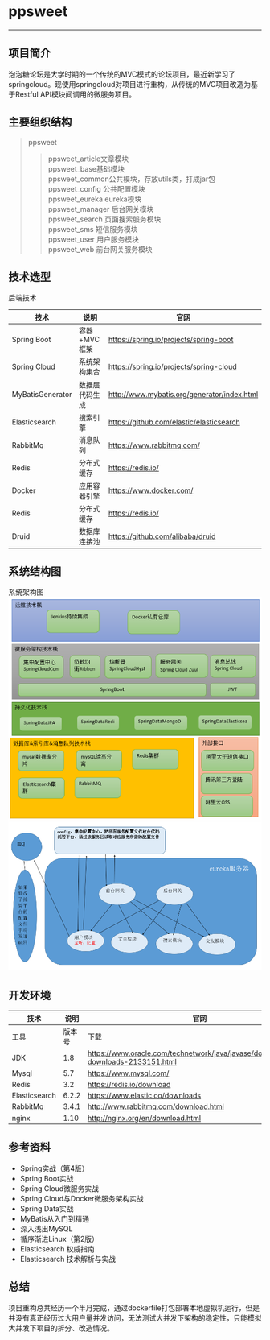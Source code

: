 # ppsweet
---------------------------
## 项目简介
泡泡糖论坛是大学时期的一个传统的MVC模式的论坛项目，最近新学习了springcloud。现使用springcloud对项目进行重构，从传统的MVC项目改造为基于Restful API模块间调用的微服务项目。<br>
## 主要组织结构
> ppsweet
>> ppsweet_article文章模块<br>
>> ppsweet_base基础模块<br>
>> ppsweet_common公共模块，存放utils类，打成jar包<br>
>> ppsweet_config 公共配置模块<br>
>> ppsweet_eureka eureka模块<br>
>> ppsweet_manager 后台网关模块<br>
>> ppsweet_search 页面搜索服务模块<br>
>> ppsweet_sms 短信服务模块<br>
>> ppsweet_user 用户服务模块<br>
>> ppsweet_web 前台网关服务模块<br>
## 技术选型
后端技术<br>

技术 | 说明 | 官网
---------| ---------- | ---------
Spring Boot | 容器+MVC框架 | https://spring.io/projects/spring-boot
Spring Cloud | 系统架构集合 | https://spring.io/projects/spring-cloud
MyBatisGenerator | 数据层代码生成 | http://www.mybatis.org/generator/index.html
Elasticsearch | 搜索引擎 | 	https://github.com/elastic/elasticsearch
RabbitMq | 消息队列 | https://www.rabbitmq.com/
Redis |分布式缓存 | https://redis.io/
Docker |应用容器引擎 |https://www.docker.com/
Redis |分布式缓存|	https://redis.io/
Druid |数据库连接池 |https://github.com/alibaba/druid

## 系统结构图
系统架构图<br>
![ppsweet](https://github.com/hyh180511/ppsweet/blob/master/document/resources/ppsweey_system_arch1.png "架构图")<br>
![ppsweet](https://github.com/hyh180511/ppsweet/blob/master/document/resources/ppsweey_system_arch2.png "架构图")

## 开发环境
技术 | 说明 | 官网
---------| ---------- | ---------
工具 |	版本号	|下载
JDK |	1.8|	https://www.oracle.com/technetwork/java/javase/downloads/jdk8-downloads-2133151.html
Mysql |	5.7 |	https://www.mysql.com/
Redis |	3.2 |	https://redis.io/download
Elasticsearch |	6.2.2 |	https://www.elastic.co/downloads
RabbitMq |	3.4.1 |	http://www.rabbitmq.com/download.html
nginx |	1.10 |	http://nginx.org/en/download.html

## 参考资料
* Spring实战（第4版）
* Spring Boot实战
* Spring Cloud微服务实战
* Spring Cloud与Docker微服务架构实战
* Spring Data实战
* MyBatis从入门到精通
* 深入浅出MySQL
* 循序渐进Linux（第2版）
* Elasticsearch 权威指南
* Elasticsearch 技术解析与实战

## 总结
项目重构总共经历一个半月完成，通过dockerfile打包部署本地虚拟机运行，但是并没有真正经历过大用户量并发访问，无法测试大并发下架构的稳定性，只能模拟大并发下项目的拆分、改造情况。
